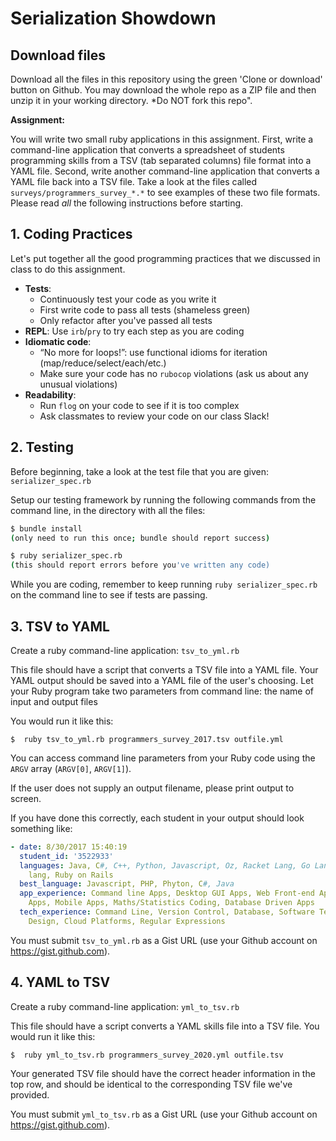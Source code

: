 # Serialization Showdown

## Download files

Download all the files in this repository using the green 'Clone or download' button on Github. You may download the whole repo as a ZIP file and then unzip it in your working directory. *Do NOT fork this repo".

**Assignment:**

You will write two small ruby applications in this assignment. First, write a command-line application that converts a spreadsheet of students programming skills from a TSV (tab separated columns) file format into a YAML file. Second, write another command-line application that converts a YAML file back into a TSV file. Take a look at the files called `surveys/programmers_survey_*.*` to see examples of these two file formats. Please read *all* the following instructions before starting.

## 1. Coding Practices

Let's put together all the good programming practices that we discussed in class to do this assignment.

- **Tests**:
  - Continuously test your code as you write it
  - First write code to pass all tests (shameless green)
  - Only refactor after you've passed all tests
- **REPL**: Use `irb`/`pry` to try each step as you are coding
- **Idiomatic code**:
  - “No more for loops!”: use functional idioms for iteration (map/reduce/select/each/etc.)
  - Make sure your code has no `rubocop` violations (ask us about any unusual violations)
- **Readability**:
  - Run `flog` on your code to see if it is too complex
  - Ask classmates to review your code on our class Slack!

## 2. Testing

Before beginning, take a look at the test file that you are given: `serializer_spec.rb`

Setup our testing framework by running the following commands from the command line, in the directory with all the files:

```sh
$ bundle install
(only need to run this once; bundle should report success)

$ ruby serializer_spec.rb
(this should report errors before you've written any code)
```

While you are coding, remember to keep running `ruby serializer_spec.rb` on the command line to see if tests are passing.

## 3. TSV to YAML

Create a ruby command-line application: `tsv_to_yml.rb`

This file should have a script that converts a TSV file into a YAML file. Your YAML output should be saved into a YAML file of the user's choosing.
Let your Ruby program take two parameters from command line: the name of input and output files

You would run it like this:

`$  ruby tsv_to_yml.rb programmers_survey_2017.tsv outfile.yml`

You can access command line parameters from your Ruby code using the `ARGV` array (`ARGV[0]`, `ARGV[1]`).

If the user does not supply an output filename, please print output to screen.

If you have done this correctly, each student in your output should look something like:

```yaml
- date: 8/30/2017 15:40:19
  student_id: '3522933'
  languages: Java, C#, C++, Python, Javascript, Oz, Racket Lang, Go Lang, Php, Hack
    lang, Ruby on Rails
  best_language: Javascript, PHP, Phyton, C#, Java
  app_experience: Command line Apps, Desktop GUI Apps, Web Front-end Apps, Web Back-end
    Apps, Mobile Apps, Maths/Statistics Coding, Database Driven Apps
  tech_experience: Command Line, Version Control, Database, Software Testing, Web
    Design, Cloud Platforms, Regular Expressions
```

You must submit `tsv_to_yml.rb` as a Gist URL (use your Github account on <https://gist.github.com>).

## 4. YAML to TSV

Create a ruby command-line application: `yml_to_tsv.rb`

This file should have a script converts a YAML skills file into a TSV file. You would run it like this:

`$  ruby yml_to_tsv.rb programmers_survey_2020.yml outfile.tsv`

Your generated TSV file should have the correct header information in the top row, and should be identical to the corresponding TSV file we've provided.

You must submit `yml_to_tsv.rb` as a Gist URL (use your Github account on <https://gist.github.com>).
